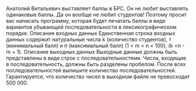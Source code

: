 Анатолий Витальевич выставляет баллы в БРС. Он не любит выставлять одинаковые баллы.
Да он вообще не любит студентов! Поэтому просит вас написать программу, которая будет печатать баллы в виде вариантов убывающей последовательности в лексикографическом порядке.
Описание входных данных
Единственная строка входных данных содержит натуральные числа k (количество студентов), т (минимальный балл) и п (максимальный балл) (1 < m < n < 100), (k <n - m + 1).
Описание выходных данных
Выходные данные должны быть представлены в виде строк с последовательностями. Числа, входящие в последовательность, должны быть разделены пробелом. После всех последовательностей выпишите количество последовательностей. Гарантируется, что количество чисел в выходном файле не превосходит 500 000.